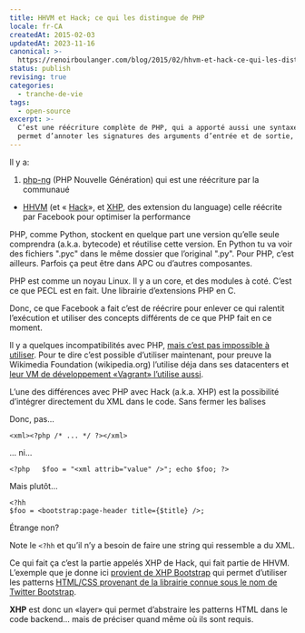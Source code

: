 ```yaml
---
title: HHVM et Hack; ce qui les distingue de PHP
locale: fr-CA
createdAt: 2015-02-03
updatedAt: 2023-11-16
canonical: >-
  https://renoirboulanger.com/blog/2015/02/hhvm-et-hack-ce-qui-les-distingue-de-php/
status: publish
revising: true
categories:
  - tranche-de-vie
tags:
  - open-source
excerpt: >-
  C’est une réécriture complète de PHP, qui a apporté aussi une syntaxe qui
  permet d’annoter les signatures des arguments d’entrée et de sortie, et plus.
---
```


Il y a:
1. [php-ng](https://wiki.php.net/phpng) (PHP Nouvelle Génération) qui est une réécriture par la communaué
- [HHVM](https://github.com/facebook/hhvm) (et « [Hack](http://hacklang.org/)», et [XHP](https://docs.hhvm.com/hack/XHP/introduction), des extension du language) celle réécrite par Facebook pour optimiser la performance

<p>PHP, comme Python, stockent en quelque part une version qu’elle seule comprendra (a.k.a. bytecode) et réutilise cette version.  En Python tu va voir des fichiers ".pyc" dans le même dossier que l’original ".py".  Pour PHP, c’est ailleurs. Parfois ça peut être dans APC ou d’autres composantes.</p>

<p>PHP est comme un noyau Linux. Il y a un core, et des modules à coté. C’est ce que PECL est en fait. Une librairie d’extensions PHP en C.</p>

<p>Donc, ce que Facebook a fait c’est de réécrire pour enlever ce qui ralentit l’exécution et utiliser des concepts différents de ce que PHP fait en ce moment.</p>

<p>Il y a quelques incompatibilités avec PHP, <a href="http://docs.hhvm.com/manual/en/hack.unsupported.php">mais c’est pas impossible à utiliser</a>.  Pour te dire c’est possible d’utiliser maintenant, pour preuve la Wikimedia Foundation (wikipedia.org) l’utilise déja dans ses datacenters et <a href="https://www.mediawiki.org/wiki/MediaWiki-Vagrant">leur VM de développement «Vagrant» l’utilise aussi</a>.</p>

<p>L’une des différences avec PHP avec Hack (a.k.a. XHP) est la possibilité d’intégrer directement du XML dans le code. Sans fermer les balises</p>

<p>Donc, pas...</p>

<pre><code>&lt;xml&gt;&lt;?php /* ... */ ?&gt;&lt;/xml&gt;
</code></pre>

<p>... ni...</p>

<pre><code>&lt;?php   $foo = "&lt;xml attrib="value" /&gt;"; echo $foo; ?&gt;
</code></pre>

<p>Mais plutôt...</p>

<pre><code>&lt;?hh
$foo = &lt;bootstrap:page-header title={$title} /&gt;;
</code></pre>

<p>Étrange non?</p>

<p>Note le <code>&lt;?hh</code> et qu’il n’y a besoin de faire une string qui ressemble a du XML.</p>

<p>Ce qui fait ça c’est la partie appelés XHP de Hack, qui fait partie de HHVM. L’exemple que je donne ici <a href="https://github.com/hhvm/xhp-bootstrap/">provient de  XHP Bootstrap</a> qui permet d’utiliser les patterns <a href="http://getbootstrap.com/">HTML/CSS provenant de la librairie connue sous le nom de Twitter Bootstrap</a>.</p>

<p><strong>XHP</strong> est donc un «layer» qui permet d’abstraire les patterns HTML dans le code backend... mais de préciser quand même où ils sont requis.</p>
